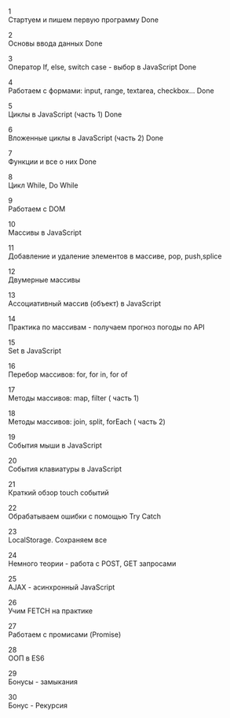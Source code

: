 1	
Стартуем и пишем первую программу
Done

2	
Основы ввода данных
Done

3	
Оператор If, else, switch case - выбор в JavaScript
Done

4	
Работаем с формами: input, range, textarea, checkbox...
Done

5	
Циклы в JavaScript (часть 1)
Done

6	
Вложенные циклы в JavaScript (часть 2)
Done

7	
Функции и все о них
Done

8	
Цикл While, Do While

9	
Работаем с DOM

10	
Массивы в JavaScript

11	
Добавление и удаление элементов в массиве, pop, push,splice

12	
Двумерные массивы

13	
Ассоциативный массив (объект) в JavaScript

14	
Практика по массивам - получаем прогноз погоды по API

15	
Set в JavaScript

16	
Перебор массивов: for, for in, for of

17	
Методы массивов: map, filter ( часть 1)

18	
Методы массивов: join, split, forEach ( часть 2)

19	
События мыши в JavaScript

20	
События клавиатуры в JavaScript

21	
Краткий обзор touch событий

22	
Обрабатываем ошибки с помощью Try Catch

23	
LocalStorage. Сохраняем все

24	
Немного теории - работа с POST, GET запросами

25	
AJAX - асинхронный JavaScript

26	
Учим FETCH на практике

27	
Работаем с промисами (Promise)

28	
ООП в ES6

29	
Бонусы - замыкания

30	
Бонус - Рекурсия
